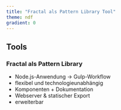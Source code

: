 ```yaml
---
title: "Fractal als Pattern Library Tool"
theme: ndf
gradient: 0
---
```

## Tools

### Fractal als Pattern Library

- Node.js-Anwendung → Gulp-Workflow
- flexibel und technologieunabhängig
- Komponenten + Dokumentation
- Webserver & statischer Export
- erweiterbar
